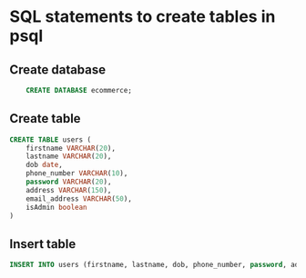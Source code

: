 # SQL statements to create tables in psql

## Create database

```sql
    CREATE DATABASE ecommerce;
```

## Create table

```sql
CREATE TABLE users (
	firstname VARCHAR(20),
	lastname VARCHAR(20),
	dob date,
	phone_number VARCHAR(10),
	password VARCHAR(20),
	address VARCHAR(150),
	email_address VARCHAR(50),
	isAdmin boolean
)
```

## Insert table

```sql
INSERT INTO users (firstname, lastname, dob, phone_number, password, address, email_address, isAdmin) VALUES ('Bob', 'Ross', '1999-01-31', 1234567891, 'asdf', '1 Crown Street', 'bobross@gmail.com', false)
```